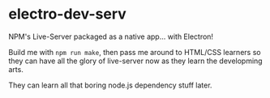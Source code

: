 # electro-dev-serv
NPM's Live-Server packaged as a native app... with Electron!

Build me with `npm run make`, then pass me around to HTML/CSS learners so they can have all the glory of live-server now as they learn the developming arts.

They can learn all that boring node.js dependency stuff later.
